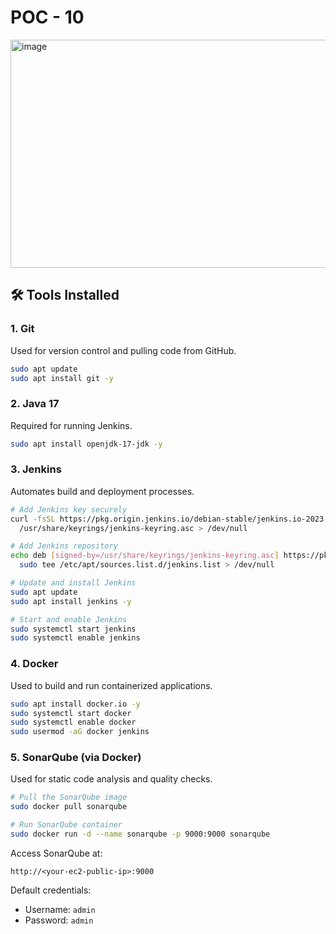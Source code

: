 # POC - 10
<img width="921" height="365" alt="image" src="https://github.com/user-attachments/assets/ec0e81b2-71a7-4470-a640-6b4afbe8d974" />


## 🛠️ Tools Installed

### 1. Git
Used for version control and pulling code from GitHub.
```bash
sudo apt update
sudo apt install git -y
```

### 2. Java 17
Required for running Jenkins.
```bash
sudo apt install openjdk-17-jdk -y
```

### 3. Jenkins
Automates build and deployment processes.
```bash
# Add Jenkins key securely
curl -fsSL https://pkg.origin.jenkins.io/debian-stable/jenkins.io-2023.key | sudo tee \
  /usr/share/keyrings/jenkins-keyring.asc > /dev/null

# Add Jenkins repository
echo deb [signed-by=/usr/share/keyrings/jenkins-keyring.asc] https://pkg.origin.jenkins.io/debian-stable/ binary/ | \
  sudo tee /etc/apt/sources.list.d/jenkins.list > /dev/null

# Update and install Jenkins
sudo apt update
sudo apt install jenkins -y

# Start and enable Jenkins
sudo systemctl start jenkins
sudo systemctl enable jenkins
```

### 4. Docker
Used to build and run containerized applications.
```bash
sudo apt install docker.io -y
sudo systemctl start docker
sudo systemctl enable docker
sudo usermod -aG docker jenkins
```

### 5. SonarQube (via Docker)
Used for static code analysis and quality checks.
```bash
# Pull the SonarQube image
sudo docker pull sonarqube

# Run SonarQube container
sudo docker run -d --name sonarqube -p 9000:9000 sonarqube
```

Access SonarQube at:
```
http://<your-ec2-public-ip>:9000
```

Default credentials:
- Username: `admin`
- Password: `admin`

